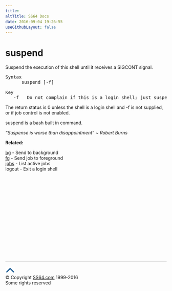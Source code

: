 ```yaml
---
title:
altTitle: SS64 Docs
date: 2016-09-04 19:26:55
useGithubLayout: false
---
```

<!-- #BeginLibraryItem "/Library/head_osx.lbi" --><!-- #EndLibraryItem --><h1>suspend</h1> 
<p>Suspend the execution of this shell until it receives a SIGCONT signal.</p>
<pre>Syntax
      suspend [-f]<br>
Key<br>   -f   Do not complain if this is a login shell; just suspend anyway.</pre>
<p> The return status is 0 unless
the shell is a login shell and -f is not supplied, or if job control is not enabled.</p>
<p>suspend is a bash built in command.</p>
<p class="quote"><i>“Suspense is worse than disappointment” ~ Robert Burns</i></p>
<p><b>Related:</b></p>
<p><a href="bg.html">bg</a> - Send to background<br>
<a href="fg.html">fg</a> - Send job to foreground<br>
<a href="jobs.html">jobs</a> - List active jobs<br>
logout    - Exit a login shell</p><!-- #BeginLibraryItem "/Library/foot_osx.lbi" --><p>
<!-- OSX300 -->
<ins class="adsbygoogle" style="display:inline-block;width:300px;height:250px" data-ad-client="ca-pub-6140977852749469" data-ad-slot="1823340303"></ins>
<script>
(adsbygoogle = window.adsbygoogle || []).push({});
</script></p>
<hr>
<div id="bl" class="footer"><a href="suspend.html#"><img src="../images/top.png" width="30" height="22" alt="Back to the Top"></a></div>
<div id="br" class="footer, tagline">© Copyright <a href="http://ss64.com/">SS64.com</a> 1999-2016<br>
Some rights reserved</div><!-- #EndLibraryItem -->
